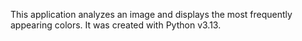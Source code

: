 This application analyzes an image and displays the most frequently appearing colors. It was created with Python v3.13.

